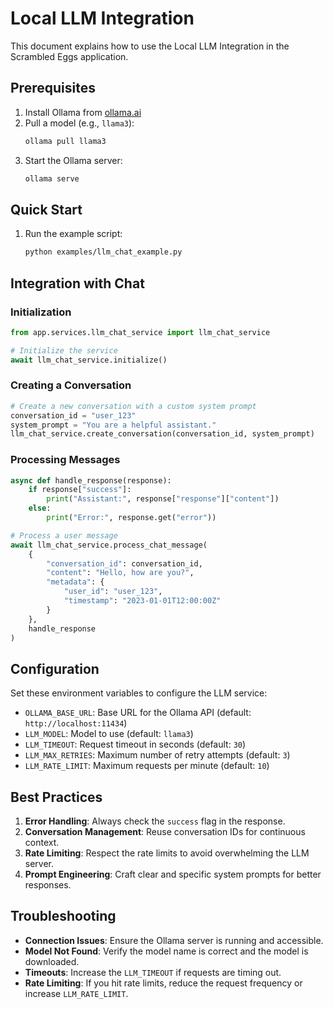 # Local LLM Integration

This document explains how to use the Local LLM Integration in the Scrambled Eggs application.

## Prerequisites

1. Install Ollama from [ollama.ai](https://ollama.ai/)
2. Pull a model (e.g., `llama3`):
   ```bash
   ollama pull llama3
   ```
3. Start the Ollama server:
   ```bash
   ollama serve
   ```

## Quick Start

1. Run the example script:
   ```bash
   python examples/llm_chat_example.py
   ```

## Integration with Chat

### Initialization

```python
from app.services.llm_chat_service import llm_chat_service

# Initialize the service
await llm_chat_service.initialize()
```

### Creating a Conversation

```python
# Create a new conversation with a custom system prompt
conversation_id = "user_123"
system_prompt = "You are a helpful assistant."
llm_chat_service.create_conversation(conversation_id, system_prompt)
```

### Processing Messages

```python
async def handle_response(response):
    if response["success"]:
        print("Assistant:", response["response"]["content"])
    else:
        print("Error:", response.get("error"))

# Process a user message
await llm_chat_service.process_chat_message(
    {
        "conversation_id": conversation_id,
        "content": "Hello, how are you?",
        "metadata": {
            "user_id": "user_123",
            "timestamp": "2023-01-01T12:00:00Z"
        }
    },
    handle_response
)
```

## Configuration

Set these environment variables to configure the LLM service:

- `OLLAMA_BASE_URL`: Base URL for the Ollama API (default: `http://localhost:11434`)
- `LLM_MODEL`: Model to use (default: `llama3`)
- `LLM_TIMEOUT`: Request timeout in seconds (default: `30`)
- `LLM_MAX_RETRIES`: Maximum number of retry attempts (default: `3`)
- `LLM_RATE_LIMIT`: Maximum requests per minute (default: `10`)

## Best Practices

1. **Error Handling**: Always check the `success` flag in the response.
2. **Conversation Management**: Reuse conversation IDs for continuous context.
3. **Rate Limiting**: Respect the rate limits to avoid overwhelming the LLM server.
4. **Prompt Engineering**: Craft clear and specific system prompts for better responses.

## Troubleshooting

- **Connection Issues**: Ensure the Ollama server is running and accessible.
- **Model Not Found**: Verify the model name is correct and the model is downloaded.
- **Timeouts**: Increase the `LLM_TIMEOUT` if requests are timing out.
- **Rate Limiting**: If you hit rate limits, reduce the request frequency or increase `LLM_RATE_LIMIT`.

